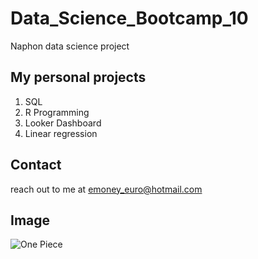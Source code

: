 # Data_Science_Bootcamp_10
Naphon data science project

## My personal projects
1. SQL
2. R Programming
3. Looker Dashboard
4. Linear regression

## Contact
reach out to me at emoney_euro@hotmail.com

## Image
![One Piece](https://www.google.com/url?sa=i&url=https%3A%2F%2Fwww.reddit.com%2Fr%2FOnePiece%2Fcomments%2F1asbjvd%2Fi_used_photoshops_generative_fill_tool_to_make_an%2F&psig=AOvVaw15UmWCGUL3W2BRhUwW_MfT&ust=1725160678013000&source=images&cd=vfe&opi=89978449&ved=0CBQQjRxqFwoTCKjg7ryinogDFQAAAAAdAAAAABAO)
